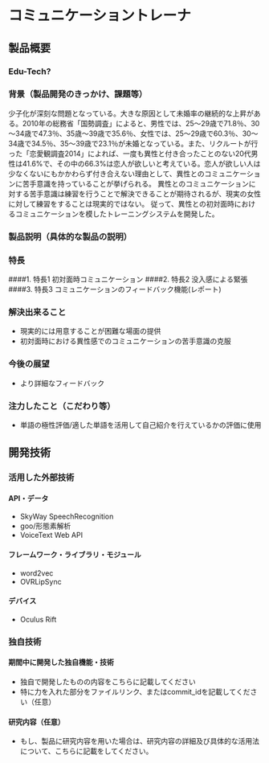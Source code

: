 # コミュニケーショントレーナ
## 製品概要
### Edu-Tech?

### 背景（製品開発のきっかけ、課題等）
少子化が深刻な問題となっている。大きな原因として未婚率の継続的な上昇がある。2010年の総務省「国勢調査」によると、男性では、25～29歳で71.8％、30～34歳で47.3％、35歳～39歳で35.6％、女性では、25～29歳で60.3％、30～34歳で34.5％、35～39歳で23.1％が未婚となっている。また、リクルートが行った「恋愛観調査2014」によれば、一度も異性と付き合ったことのない20代男性は41.6%で、その中の66.3%は恋人が欲しいと考えている。恋人が欲しい人は少なくないにもかかわらず付き合えない理由として、異性とのコミュニケーションに苦手意識を持っていることが挙げられる。
異性とのコミュニケーションに対する苦手意識は練習を行うことで解決できることが期待されるが、現実の女性に対して練習をすることは現実的ではない。
従って、異性との初対面時におけるコミュニケーションを模したトレーニングシステムを開発した。

### 製品説明（具体的な製品の説明）
### 特長
####1. 特長1 初対面時コミュニケーション
####2. 特長2 没入感による緊張
####3. 特長3 コミュニケーションのフィードバック機能(レポート)

### 解決出来ること
- 現実的には用意することが困難な場面の提供
- 初対面時における異性感でのコミュニケーションの苦手意識の克服
### 今後の展望
- より詳細なフィードバック
### 注力したこと（こだわり等）
- 単語の極性評価/適した単語を活用して自己紹介を行えているかの評価に使用

## 開発技術
### 活用した外部技術
#### API・データ
* SkyWay SpeechRecognition
* goo/形態素解析
* VoiceText Web API

#### フレームワーク・ライブラリ・モジュール
* word2vec
* OVRLipSync

#### デバイス
* Oculus Rift

### 独自技術
#### 期間中に開発した独自機能・技術
* 独自で開発したものの内容をこちらに記載してください
* 特に力を入れた部分をファイルリンク、またはcommit_idを記載してください（任意）

#### 研究内容（任意）
* もし、製品に研究内容を用いた場合は、研究内容の詳細及び具体的な活用法について、こちらに記載をしてください。
